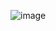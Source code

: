![image](https://user-images.githubusercontent.com/69594258/234678218-902c0b9b-860a-44fd-9b4c-4042d6ab44eb.png)
